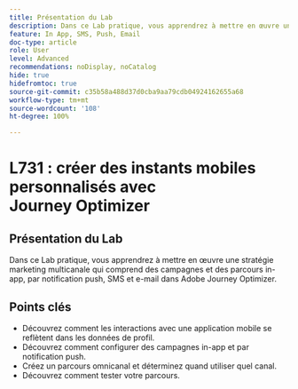 ```yaml
---
title: Présentation du Lab
description: Dans ce Lab pratique, vous apprendrez à mettre en œuvre une stratégie marketing multicanale qui comprend des campagnes et des parcours in-app, par notification push, SMS et e-mail dans Adobe Journey Optimizer.
feature: In App, SMS, Push, Email
doc-type: article
role: User
level: Advanced
recommendations: noDisplay, noCatalog
hide: true
hidefromtoc: true
source-git-commit: c35b58a488d37d0cba9aa79cdb04924162655a68
workflow-type: tm+mt
source-wordcount: '108'
ht-degree: 100%

---
```



# L731 : créer des instants mobiles personnalisés avec Journey Optimizer

## Présentation du Lab

Dans ce Lab pratique, vous apprendrez à mettre en œuvre une stratégie marketing multicanale qui comprend des campagnes et des parcours in-app, par notification push, SMS et e-mail dans Adobe Journey Optimizer.

## Points clés

* Découvrez comment les interactions avec une application mobile se reflètent dans les données de profil.
* Découvrez comment configurer des campagnes in-app et par notification push.
* Créez un parcours omnicanal et déterminez quand utiliser quel canal.
* Découvrez comment tester votre parcours.
